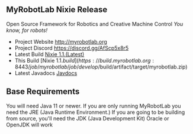 ## MyRobotLab Nixie Release

Open Source Framework for Robotics and Creative Machine Control
  *You know, for robots!*

* Project Website http://myrobotlab.org 
* Project Discord https://discord.gg/AfScp5x8r5
* Latest Build    [Nixie 1.1.(Latest)](https://build.myrobotlab.org:8443/job/myrobotlab/job/develop/lastSuccessfulBuild/artifact/target/myrobotlab.zip)
* This   Build    [Nixie 1.1.$build](https://build.myrobotlab.org:8443/job/myrobotlab/job/develop/$build/artifact/target/myrobotlab.zip)
*   Latest Javadocs [Javdocs](https://build.myrobotlab.org:8443/job/myrobotlab/job/develop/$build/artifact/target/site/apidocs/org/myrobotlab/service/package-summary.html)

## Base Requirements

You will need Java 11 or newer.  If you are only running MyRobotLab you need the JRE (Java Runtime Environment.)  If you are going to be building from source, you'll need the JDK (Java Development Kit) Oracle or OpenJDK will work

